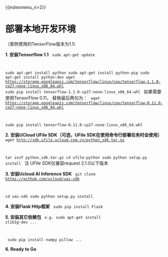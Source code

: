{{indexmenu_n>2}}

# 部署本地开发环境
（案例使用的TensorFlow版本为1.1）

**1. 安装Tensorflow 1.1**
<code>
sudo apt-get update

sudo apt-get install python
sudo apt-get install python-pip
sudo apt-get install python-dev
wget https://storage.googleapis.com/tensorflow/linux/cpu/tensorflow-1.1.0-cp27-none-linux_x86_64.whl
sudo pip install tensorflow-1.1.0-cp27-none-linux_x86_64.whl
</code>
如果需要使用TensorFlow 0.11， 替换最后两句为：
<code>
wget https://storage.googleapis.com/tensorflow/linux/cpu/tensorflow-0.11.0-cp27-none-linux_x86_64.whl

sudo pip install tensorflow-0.11.0-cp27-none-linux_x86_64.whl
</code>

**2. 安装UCloud UFile SDK（可选，UFile SDK在使用命令行部署任务时会使用）**
<code>
wget http://sdk.ufile.ucloud.com.cn/python_sdk.tar.gz

tar zxvf python_sdk.tar.gz
cd ufile-python
sudo python setup.py install
</code>
注 UFIle SDK仅兼容request 2.1.0以下版本

**3. 安装Ucloud AI Inference SDK**
<code>
git clone https://github.com/ucloud/uai-sdk

cd uai-sdk
sudo python setup.py install
</code>

**4. 安装Flask Http框架**
<code>
sudo pip install Flask
</code>

**5. 安装其它依赖包**
<code>
e.g. sudo apt-get install zlib1g-dev ...

​     sudo pip install numpy pillow ...
</code>

**6. Ready to Go**


